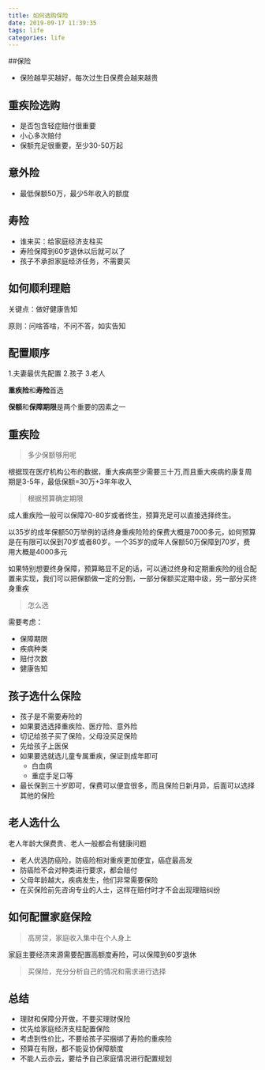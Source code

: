 ```yaml
---
title: 如何选购保险
date: 2019-09-17 11:39:35
tags: life
categories: life
---
```



<div><!-- more--></div>

##保险

* 保险越早买越好，每次过生日保费会越来越贵

## 重疾险选购

* 是否包含轻症赔付很重要
* 小心多次赔付
* 保额充足很重要，至少30-50万起

## 意外险

* 最低保额50万，最少5年收入的额度

## 寿险

* 谁来买：给家庭经济支柱买
* 寿险保障到60岁退休以后就可以了
* 孩子不承担家庭经济任务，不需要买

## 如何顺利理赔


关键点：做好健康告知

原则：问啥答啥，不问不答，如实告知

## 配置顺序

1.夫妻最优先配置
2.孩子
3.老人

**重疾险**和**寿险**首选

**保额**和**保障期限**是两个重要的因素之一

## 重疾险

> 多少保额够用呢

根据现在医疗机构公布的数据，重大疾病至少需要三十万,而且重大疾病的康复周期是3-5年，最低保额=30万+3年年收入

> 根据预算确定期限

成人重疾险一般可以保障70-80岁或者终生，预算充足可以直接选择终生。

以35岁的成年保额50万举例的话终身重疾险险的保费大概是7000多元，如何预算是在有限可以保到70岁或者80岁。一个35岁的成年人保额50万保障到70岁，费用大概是4000多元

如果特别想要终身保障，预算略显不足的话，可以通过终身和定期重疾险的组合配置来实现，我们可以把保额做一定的分割，一部分保额买定期中级，另一部分买终身重疾

> 怎么选

需要考虑：

* 保障期限
* 疾病种类
* 赔付次数
* 健康告知

## 孩子选什么保险

* 孩子是不需要寿险的
* 如果要选选择重疾险、医疗险、意外险
* 切记给孩子买了保险，父母没买足保险
* 先给孩子上医保
* 如果要选就选儿童专属重疾，保证到成年即可
    * 白血病
    * 重症手足口等
* 最长保到三十岁即可，保费可以便宜很多，而且保险日新月异，后面可以选择其他的保险


## 老人选什么

老人年龄大保费贵、老人一般都会有健康问题

* 老人优选防癌险，防癌险相对重疾更加便宜，癌症最高发
* 防癌险不会对种类进行要求，都会赔付
* 父母年龄越大，疾病发生，他们非常需要保险
* 在买保险前先咨询专业的人士，这样在赔付时才不会出现理赔纠纷

## 如何配置家庭保险


> 高房贷，家庭收入集中在个人身上

家庭主要经济来源需要配置高额度寿险，可以保障到60岁退休

> 买保险，充分分析自己的情况和需求进行选择


## 总结

* 理财和保障分开做，不要买理财保险
* 优先给家庭经济支柱配置保险
* 考虑到性价比，不要给孩子买捆绑了寿险的重疾险
* 预算在有限，都不能妥协保障额度
* 不能人云亦云，要给予自己家庭情况进行配置规划

